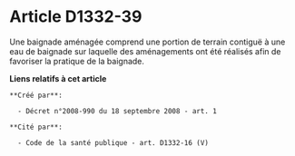 # Article D1332-39

Une baignade aménagée comprend une portion de terrain contiguë à une eau de baignade sur laquelle des aménagements ont été
réalisés afin de favoriser la pratique de la baignade.

**Liens relatifs à cet article**

	**Créé par**:

	  - Décret n°2008-990 du 18 septembre 2008 - art. 1

	**Cité par**:

	  - Code de la santé publique - art. D1332-16 (V)
